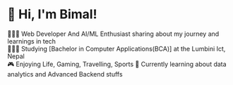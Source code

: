 
# 👋 Hi, I'm Bimal!
👩🏻‍💻 Web Developer And AI/ML Enthusiast sharing about my journey and learnings in tech<br/>
👩🏻‍🎓 Studying [Bachelor in Computer Applications(BCA)] at the Lumbini Ict, Nepal<br/>
🎮 Enjoying Life, Gaming, Travelling, Sports
💭 Currently learning about data analytics and Advanced Backend stuffs

